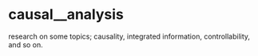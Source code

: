 # causal__analysis
research on  some topics; causality, integrated information, controllability, and so on.
